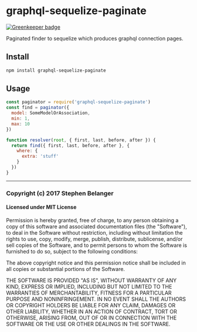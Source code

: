 # graphql-sequelize-paginate

[![Greenkeeper badge](https://badges.greenkeeper.io/Qard/graphql-sequelize-paginate.svg)](https://greenkeeper.io/)

Paginated finder to sequelize which produces graphql connection pages.

## Install

```sh
npm install graphql-sequelize-paginate
```

## Usage

```js
const paginator = require('graphql-sequelize-paginate')
const find = paginator({
  model: SomeModelOrAssociation,
  min: 1,
  max: 10
})

function resolver(root, { first, last, before, after }) {
  return find({ first, last, before, after }, {
    where: {
      extra: 'stuff'
    }
  })
}
```

---

### Copyright (c) 2017 Stephen Belanger

#### Licensed under MIT License

Permission is hereby granted, free of charge, to any person obtaining a copy of this software and associated documentation files (the "Software"), to deal in the Software without restriction, including without limitation the rights to use, copy, modify, merge, publish, distribute, sublicense, and/or sell copies of the Software, and to permit persons to whom the Software is furnished to do so, subject to the following conditions:

The above copyright notice and this permission notice shall be included in all copies or substantial portions of the Software.

THE SOFTWARE IS PROVIDED "AS IS", WITHOUT WARRANTY OF ANY KIND, EXPRESS OR IMPLIED, INCLUDING BUT NOT LIMITED TO THE WARRANTIES OF MERCHANTABILITY, FITNESS FOR A PARTICULAR PURPOSE AND NONINFRINGEMENT. IN NO EVENT SHALL THE AUTHORS OR COPYRIGHT HOLDERS BE LIABLE FOR ANY CLAIM, DAMAGES OR OTHER LIABILITY, WHETHER IN AN ACTION OF CONTRACT, TORT OR OTHERWISE, ARISING FROM, OUT OF OR IN CONNECTION WITH THE SOFTWARE OR THE USE OR OTHER DEALINGS IN THE SOFTWARE.
